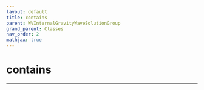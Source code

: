 ```yaml
---
layout: default
title: contains
parent: WVInternalGravityWaveSolutionGroup
grand_parent: Classes
nav_order: 2
mathjax: true
---
```


#  contains




---

